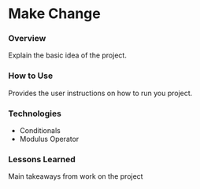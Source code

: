 # Make Change

### Overview

Explain the basic idea of the project.

### How to Use

Provides the user instructions on how to run you project.


### Technologies

* Conditionals
* Modulus Operator

### Lessons Learned

Main takeaways from work on the project 
